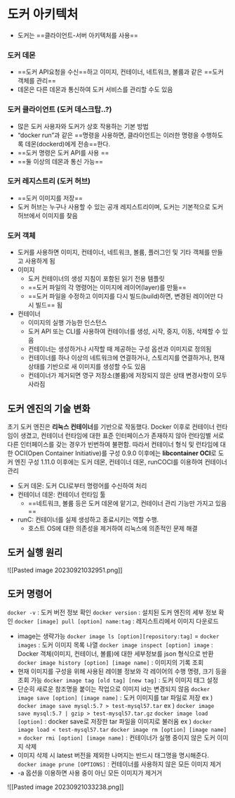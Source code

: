 
# 도커 아키텍처
- 도커는 ==클라이언트-서버 아키텍처를 사용==
### 도커 데몬
- ==도커 API요청을 수신==하고 이미지, 컨테이너, 네트워크, 볼륨과 같은 ==도커 객체를 관리==
- 데몬은 다른 데몬과 통신하여 도커 서비스를 관리할 수도 있음
### 도커 클라이언트 (도커 데스크탑..?)
- 많은 도커 사용자와 도커가 상호 작용하는 기본 방법 
-  “docker run”과 같은 ==명령을 사용하면, 클라이언트는 이러한 명령을 수행하도록 데몬(dockerd)에게 전송==한다. 
-  ==도커 명령은 도커 API를 사용 ==
-  ==둘 이상의 데몬과 통신 가능==
### 도커 레지스트리 (도커 허브)
- ==도커 이미지를 저장==
- 도커 허브는 누구나 사용할 수 있는 공개 레지스트리이며, 도커는 기본적으로 도커 허브에서 이미지를 찾음 

### 도커 객체
- 도커를 사용하면 이미지, 컨테이너, 네트워크, 볼륨, 플러그인 및 기타 객체를 만들고 사용하게 됨 
-  이미지 
	-  도커 컨테이너의 생성 지침이 포함된 읽기 전용 템플릿 
	-  ==도커 파일의 각 명령어는 이미지에 레이어(layer)를 만듦== 
	-  ==도커 파일을 수정하고 이미지를 다시 빌드(build)하면, 변경된 레이어만 다시 빌드== 됨
- 컨테이너 
	-  이미지의 실행 가능한 인스턴스 
	- 도커 API 또는 CLI를 사용하여 컨테이너를 생성, 시작, 중지, 이동, 삭제할 수 있음 
	-  컨테이너는 생성하거나 시작할 때 제공하는 구성 옵션과 이미지로 정의됨 
	-  컨테이너를 하나 이상의 네트워크에 연결하거나, 스토리지를 연결하거나, 현재 상태를 기반으로 새 이미지를 생성할 수도 있음 
	-  컨테이너가 제거되면 영구 저장소(볼륨)에 저장되지 않은 상태 변경사항이 모두 사라짐

## 도커 엔진의 기술 변화
초기 도커 엔진은 **리눅스 컨테이너**를 기반으로 작동했다.
Docker 이후로 컨테이너 런타임이 생겼고, 컨테이너 런타임에 대한 표준 인터페이스가 존재하지 않아 런타임별 서로 다른 인터페이스를 갖는 경우가 빈번하여 불편함. 
따라서 컨테이너 형식 및 런타임에 대한 OCI(Open Container Initiative)를 구성 
0.9.0 이후에는 **libcontainer OCI**로 도커 엔진 구성 
1.11.0 이후에는 도커 데몬, 컨테이너 데몬, runCOCI를 이용하여 컨테이너 관리 
- 도커 데몬: 도커 CLI로부터 명령어를 수신하여 처리 
-  컨테이너 데몬: 컨테이너 런타임 툴 
	-  ==네트워크, 볼륨 등은 도커 데몬에 맡기고, 컨테이너 관리 기능만 가지고 있음 ==
-  runC: 컨테이너를 실제 생성하고 종료시키는 역할 수행. 
	-  호스트 OS에 대한 의존성을 제거하여 리눅스에 의존적인 문제 해결 

## 도커 실행 원리 
![[Pasted image 20230921032951.png]]
## 도커 명령어
`docker -v` : 도커 버전 정보 확인 
`docker version` : 설치된 도커 엔진의 세부 정보 확인 
`docker [image] pull [option] name:tag` : 레지스트리에서 이미지 다운로드 
- image는 생략가능 
`docker image ls [option][repository:tag]` = `docker images` : 도커 이미지 목록 나열 
`docker image inspect [option] image` : Docker 객체(이미지, 컨테이너, 볼륨)에 대한 세부정보를 json 형식으로 반환 
`docker image history [option] [image name]` : 이미지의 기록 조회 
- 현재 이미지를 구성을 위해 사용된 레이블 정보와 각 레이어의 수행 명령, 크기 등을 조회 가능
`docker image tag [old tag] [new tag]` : 도커 이미지 태그 설정
- 단순히 새로운 참조명을 붙이는 작업으로 이미지 id는 변경되지 않음
`docker image save [option] [image name]` : 도커 이미지를 tar 파일로 저장
ex ) `docker image save mysql:5.7 > test-mysql57.tar`
ex ) `docker image save mysql:5.7 | gzip > test-mysql57.tar.gz`
`docker image load [option]` : docker save로 저장한 tar 파일을 이미지로 불러옴
ex ) `docker image load < test-mysql57.tar`
`docker image rm [option] [image name]` = `docker rmi [option] [image name]` : 컨테이너가 실행 중이지 않은 도커 이미지 삭제
- 이미지 삭제 시 latest 버전을 제외한 나머지는 반드시 태그명을 명시해준다.
`docker image prune [OPTIONS]` : 컨테이너를 사용하지 않은 모든 이미지 제거
- -a 옵션을 이용하면 사용 중이 아닌 모든 이미지가 제거거



![[Pasted image 20230921033238.png]]